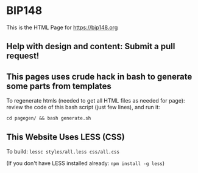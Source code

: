 
# BIP148

This is the HTML Page for https://bip148.org

## Help with design and content: Submit a pull request!

## This pages uses crude hack in bash to generate some parts from templates

To regenerate htmls (needed to get all HTML files as needed for page):
review the code of this bash script (just few lines), and run it:
```
cd pagegen/ && bash generate.sh
```

## This Website Uses LESS (CSS)

To build: `lessc styles/all.less css/all.css`

(If you don't have LESS installed already: `npm install -g less`)


